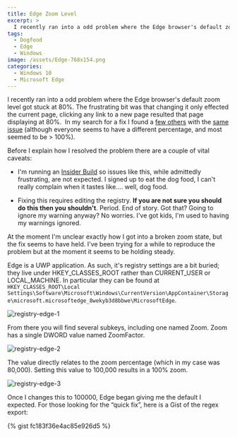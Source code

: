 ```yaml
---
title: Edge Zoom Level
excerpt: >  
  I recently ran into a odd problem where the Edge browser's default zoom level got stuck at 80%. This is how I fixed it. Full disclosure, this happened on an Insider build. As I signed up to eat this dog food, I can't really complain when it tastes like... well, dog food.
tags:
  - Dogfood
  - Edge
  - Windows
image: /assets/Edge-768x154.png
categories: 
  - Windows 10 
  - Microsoft Edge
---
```


I recently ran into a odd problem where the Edge browser's default zoom level got stuck at 80%. The frustrating bit was that changing it only effected the current page, clicking any link to a new page resulted that page displaying at 80%.  In my search for a fix I found a [few others](http://answers.microsoft.com/en-us/windows/forum/apps_windows_10-msedge/microsoft-edge-keep-changing-page-zoom/a6ea0236-cfd6-471e-b050-4f8776d257da) with the [same issue](http://forums.windowscentral.com/windows-10/381291-edge-default-page-zoom-windows-10-a.html) (although everyone seems to have a different percentage, and most seemed to be > 100%).

Before I explain how I resolved the problem there are a couple of vital caveats:

* I'm running an [Insider Build](https://insider.windows.com/) so issues like this, while admittedly frustrating, are not expected. I signed up to eat the dog food, I can't really complain when it tastes like.... well, dog food.

* Fixing this requires editing the registry. **If you are not sure you should do this then you shouldn't**. Period. End of story. Got that? Going to ignore my warning anyway? No worries. I've got kids, I'm used to having my warnings ignored.

At the moment I'm unclear exactly how I got into a broken zoom state, but the fix seems to have held. I've been trying for a while to reproduce the problem but at the moment it seems to be holding steady.

Edge is a UWP application. As such, it's registry settings are a bit buried; they live under HKEY_CLASSES_ROOT rather than CURRENT_USER or LOCAL_MACHINE. In particular they can be found at `HKEY_CLASSES_ROOT\Local Settings\Software\Microsoft\Windows\CurrentVersion\AppContainer\Storage\microsoft.microsoftedge_8wekyb3d8bbwe\MicrosoftEdge`.

![registry-edge-1](/assets/images/registry-edge-1.png)

From there you will find several subkeys, including one named Zoom. Zoom has a single DWORD value named ZoomFactor.

![registry-edge-2](/assets/images/registry-edge-2.png)

The value directly relates to the zoom percentage (which in my case was 80,000). Setting this value to 100,000 results in a 100% zoom.

![registry-edge-3](/assets/images/registry-edge-3.png)

Once I changes this to 100000, Edge began giving me the default I expected. For those looking for the “quick fix”, here is a Gist of the regex export:

{% gist fc183f36e4ac85e926d5 %}

